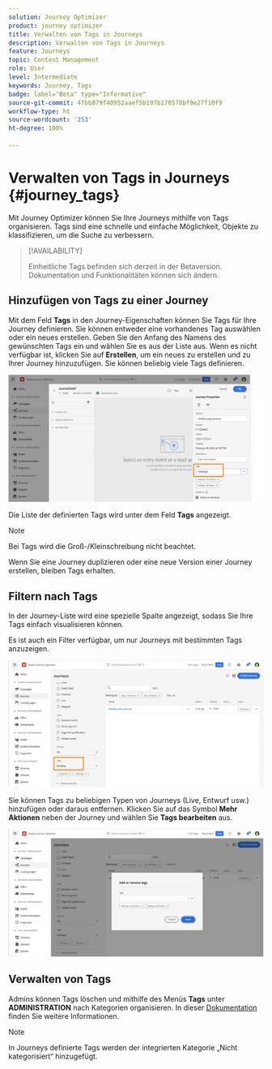 ```yaml
---
solution: Journey Optimizer
product: journey optimizer
title: Verwalten von Tags in Journeys
description: Verwalten von Tags in Journeys
feature: Journeys
topic: Content Management
role: User
level: Intermediate
keywords: Journey, Tags
badge: label="Beta" type="Informative"
source-git-commit: 4fbb879f40952aaef5b197b170578bf9e27f10f9
workflow-type: ht
source-wordcount: '253'
ht-degree: 100%

---
```


# Verwalten von Tags in Journeys {#journey_tags}

Mit Journey Optimizer können Sie Ihre Journeys mithilfe von Tags organisieren. Tags sind eine schnelle und einfache Möglichkeit, Objekte zu klassifizieren, um die Suche zu verbessern. 

>[!AVAILABILITY]
>
> Einheitliche Tags befinden sich derzeit in der Betaversion. Dokumentation und Funktionalitäten können sich ändern.

## Hinzufügen von Tags zu einer Journey

Mit dem Feld **Tags** in den Journey-Eigenschaften können Sie Tags für Ihre Journey definieren. Sie können entweder eine vorhandenes Tag auswählen oder ein neues erstellen. Geben Sie den Anfang des Namens des gewünschten Tags ein und wählen Sie es aus der Liste aus. Wenn es nicht verfügbar ist, klicken Sie auf **Erstellen**, um ein neues zu erstellen und zu Ihrer Journey hinzuzufügen. Sie können beliebig viele Tags definieren.

![](assets/tags1.png)

Die Liste der definierten Tags wird unter dem Feld **Tags** angezeigt.

>[!NOTE]
>
> Bei Tags wird die Groß-/Kleinschreibung nicht beachtet.
> 
> Wenn Sie eine Journey duplizieren oder eine neue Version einer Journey erstellen, bleiben Tags erhalten.

## Filtern nach Tags

In der Journey-Liste wird eine spezielle Spalte angezeigt, sodass Sie Ihre Tags einfach visualisieren können.

Es ist auch ein Filter verfügbar, um nur Journeys mit bestimmten Tags anzuzeigen.

![](assets/tags2.png)

Sie können Tags zu beliebigen Typen von Journeys (Live, Entwurf usw.) hinzufügen oder daraus entfernen. Klicken Sie auf das Symbol **Mehr Aktionen** neben der Journey und wählen Sie **Tags bearbeiten** aus.

![](assets/tags3.png)

## Verwalten von Tags

Admins können Tags löschen und mithilfe des Menüs **Tags** unter **ADMINISTRATION** nach Kategorien organisieren. In dieser [Dokumentation](https://experienceleague.adobe.com/docs/experience-platform/administrative-tags/overview.html?lang=de) finden Sie weitere Informationen.

>[!NOTE]
>
> In Journeys definierte Tags werden der integrierten Kategorie „Nicht kategorisiert“ hinzugefügt.

